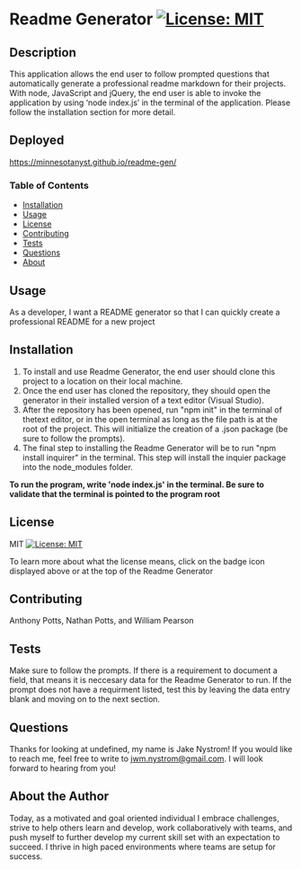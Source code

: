 # Readme Generator [![License: MIT](https://img.shields.io/badge/License-MIT-yellow.svg)](https://opensource.org/licenses/MIT)
      
  
  ## Description
  This application allows the end user to follow prompted questions that automatically generate a professional readme markdown for their projects. With node, JavaScript and jQuery, the end user is able to invoke the application by using ‘node index.js’ in the terminal of the application. Please follow the installation section for more detail.
  
  ## Deployed
  https://minnesotanyst.github.io/readme-gen/  
  
  ### Table of Contents
  - [Installation](#installation)  
  - [Usage](#usage)  
  - [License](#license)  
  - [Contributing](#contributing)  
  - [Tests](#tests)  
  - [Questions](#questions)  
  - [About](#about)  
  
  ## Usage  
  As a developer, I want a README generator so that I can quickly create a professional README for a new project   

  ## Installation  

  1. To install and use Readme Generator, the end user should clone this project to a location on their local machine.  
  2. Once the end user has cloned the repository, they should open the generator in their installed version of a text editor (Visual Studio).  
  3. After the repository has been opened, run "npm init" in the terminal of thetext editor, or in the open terminal as long as the file path is at the root of the project. This will initialize the creation of a .json package (be sure to follow the prompts). 
  4. The final step to installing the Readme Generator will be to run "npm install inquirer" in the terminal. This step will install the inquier package into the node_modules folder.  

  **To run the program, write 'node index.js' in the terminal. Be sure to validate that the terminal is pointed to the program root**  
    
  ## License  
  MIT [![License: MIT](https://img.shields.io/badge/License-MIT-yellow.svg)](https://opensource.org/licenses/MIT)
        
    
  To learn more about what the license means, click on the badge icon displayed above or at the top of the Readme Generator

  ## Contributing  
  
  Anthony Potts, Nathan Potts, and William Pearson  

  ## Tests  
    
  Make sure to follow the prompts. If there is a requirement to document a field, that means it is neccesary data for the Readme Generator to run. If the prompt does not have a requirment listed, test this by leaving the data entry blank and moving on to the next section.


  ## Questions
  Thanks for looking at undefined, my name is Jake Nystrom! If you would like to reach me, feel free to write to jwm.nystrom@gmail.com. I will look forward to hearing from you!
  
  
  ## About the Author

  Today, as a motivated and goal oriented individual I embrace challenges, strive to help others learn and develop, work collaboratively with teams, and push myself to further develop my current skill set with an expectation to succeed. I thrive in high paced environments where teams are setup for success.
  
    
